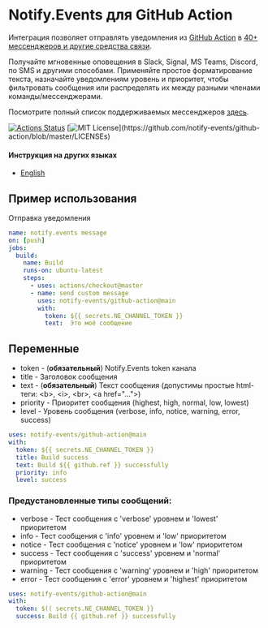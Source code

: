 # Notify.Events для GitHub Action

Интеграция позволяет отправлять уведомления из [GitHub Action](https://github.com/features/actions) в [40+ мессенджеров и другие средства связи](https://notify.events/#sRecipients).

Получайте мгновенные оповещения в Slack, Signal, MS Teams, Discord, по SMS и другими способами. Применяйте простое форматирование текста, назначайте уведомлениям уровень и приоритет, чтобы фильтровать сообщения или распределять их между разными членами команды/мессенджерами.

Посмотрите полный список поддерживаемых мессенджеров [здесь](https://notify.events/features).

[![Actions Status](https://github.com/notify-events/github-action/workflows/test/badge.svg)](https://github.com/notify-events/github-action/actions)
[![MIT License](https://img.shields.io/apm/l/atomic-design-ui.svg?)](https://github.com/notify-events/github-action/blob/master/LICENSEs)

#### Инструкция на других языках

* [English](../../README.md)

## Пример использования

Отправка уведомления

```yaml
name: notify.events message
on: [push]
jobs:
  build:
    name: Build
    runs-on: ubuntu-latest
    steps:
      - uses: actions/checkout@master
      - name: send custom message
        uses: notify-events/github-action@main
        with:
          token: ${{ secrets.NE_CHANNEL_TOKEN }}
          text:  Это моё сообщение
```

## Переменные

* token - (**обязательный**) Notify.Events token канала
* title - Заголовок сообщения
* text - (**обязательный**) Текст сообщения (допустимы простые html-теги: \<b>, \<i>, \<br>, \<a href="...">)
* priority - Приоритет сообщения (highest, high, normal, low, lowest)
* level - Уровень сообщения (verbose, info, notice, warning, error, success)

```yaml
uses: notify-events/github-action@main
with:
  token: ${{ secrets.NE_CHANNEL_TOKEN }}
  title: Build success
  text: Build ${{ github.ref }} successfully
  priority: info
  level: success 
```

### Предустановленные типы сообщений:

* verbose - Тест сообщения с 'verbose' уровнем и 'lowest' приоритетом
* info - Тест сообщения с 'info' уровнем и 'low' приоритетом
* notice - Тест сообщения с 'notice' уровнем и 'low' приоритетом
* success - Тест сообщения с 'success' уровнем и 'normal' приоритетом
* warning - Тест сообщения с 'warning' уровнем и 'high' приоритетом
* error - Тест сообщения с 'error' уровнем и 'highest' приоритетом

```yaml
uses: notify-events/github-action@main
with:
  token: $(( secrets.NE_CHANNEL_TOKEN }}
  success: Build {{ github.ref }} successfully
```
